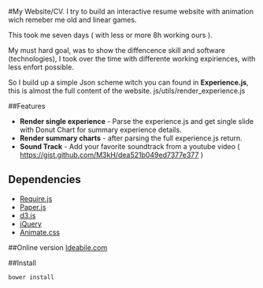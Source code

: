 #My Website/CV.
I try to build an interactive resume website with animation wich remeber me old and linear games.

This took me seven days ( with less or more 8h working ours ).

My must hard goal, was to show the diffencence skill and software (technologies), I took over the time with differente working expiriences, with less enfort possible.

So I build up a simple Json scheme witch you can found in <b>Experience.js</b>, this is almost the full content of the website.
js/utils/render_experience.js

##Features
 - <b>Render single experience</b> - Parse the experience.js and get single slide with Donut Chart for summary experience details.
 - <b>Render summary charts</b> - after parsing the full experience.js return.
 - <b>Sound Track</b> - Add your favorite soundtrack from a youtube video ( https://gist.github.com/M3kH/dea521b049ed7377e377 )

## Dependencies
 - [Require.js]( https://github.com/jrburke/requirejs )
 - [Paper.js]( https://github.com/jrburke/requirejs )
 - [d3.js]( https://github.com/paperjs/paper.js )
 - [jQuery]( https://github.com/jquery/jquery )
 - [Animate.css]( https://github.com/daneden/animate.css )

##Online version
[Ideabile.com](http://www.ideabile.com/)

##Install
```
bower install
```
